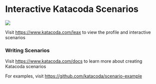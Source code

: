 # Interactive Katacoda Scenarios

[![](http://shields.katacoda.com/katacoda/leax/count.svg)](https://www.katacoda.com/leax "Get your profile on Katacoda.com")

Visit https://www.katacoda.com/leax to view the profile and interactive scenarios

### Writing Scenarios
Visit https://www.katacoda.com/docs to learn more about creating Katacoda scenarios

For examples, visit https://github.com/katacoda/scenario-example
